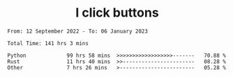 <h1 align="center">
I click buttons
</h1>

<!--START_SECTION:waka-->

```text
From: 12 September 2022 - To: 06 January 2023

Total Time: 141 hrs 3 mins

Python             99 hrs 58 mins  >>>>>>>>>>>>>>>>>>-------   70.88 %
Rust               11 hrs 40 mins  >>-----------------------   08.28 %
Other              7 hrs 26 mins   >------------------------   05.28 %
```

<!--END_SECTION:waka-->
